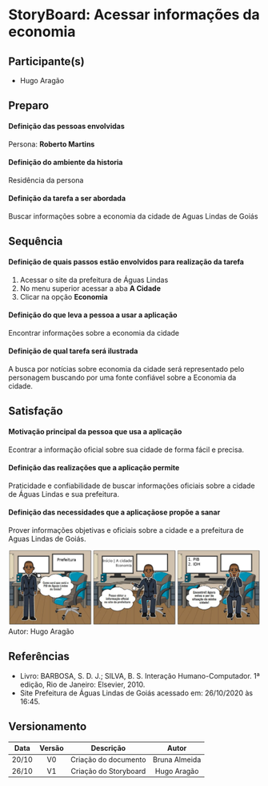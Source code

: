 # StoryBoard: Acessar informações da economia

## Participante(s)

- Hugo Aragão


<!-- <figure>
<img align=center width="700" src="endereco da imagem">
<br>
<figcaption>Fig. n - descricao da imagem</figcaption>
</figure> -->

## Preparo

#### Definição das pessoas envolvidas

Persona: **Roberto Martins**

#### Definição do ambiente da historia

Residência da persona

#### Definição da tarefa a ser abordada

Buscar informações sobre a economia da cidade de Aguas Lindas de Goiás

## Sequência

#### Definição de quais passos estão envolvidos para realização da tarefa

1. Acessar o site da prefeitura de Águas Lindas
2. No menu superior acessar a aba **A Cidade**
3. Clicar na opção **Economia**

#### Definição do que leva a pessoa a usar a aplicação

Encontrar informações sobre a economia da cidade

#### Definição de qual tarefa será ilustrada

A busca por notícias sobre economia da cidade será representado 
pelo personagem buscando por uma fonte confiável sobre a Economia da cidade.

## Satisfação

#### Motivação principal da pessoa que usa a aplicação

Econtrar a informação oficial sobre sua cidade de forma fácil
e precisa.

#### Definição das realizações que a aplicação permite

Praticidade e confiabilidade de buscar informações 
oficiais sobre a cidade de Águas Lindas e sua prefeitura.

#### Definição das necessidades que a aplicaçãose propõe a sanar

Prover informações objetivas e oficiais sobre a cidade e a prefeitura
de Aguas Lindas de Goiás.

![Story](../imagens/storyboard/Storyboardeco.jpg)
Autor: Hugo Aragão



## Referências

- Livro: BARBOSA, S. D. J.; SILVA, B. S. Interação Humano-Computador. 1ª edição, Rio de Janeiro: Elsevier, 2010.
- Site Prefeitura de Águas Lindas de Goiás acessado em: 26/10/2020 às 16:45. 



## Versionamento

| Data | Versão |           Descrição             |    Autor    |
|:----:|:------:|:-------------------------------:|:-----------:|
|20/10 |V0      |     Criação do documento        |Bruna Almeida|
|26/10 |V1      |     Criação do Storyboard       |Hugo Aragão  |